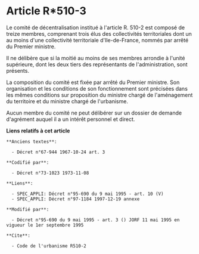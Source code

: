 # Article R*510-3

Le comité de décentralisation institué à l'article R. 510-2 est composé de treize membres, comprenant trois élus des
collectivités territoriales dont un au moins d'une collectivité territoriale d'Ile-de-France, nommés par arrêté du Premier
ministre.

Il ne délibère que si la moitié au moins de ses membres arrondie à l'unité supérieure, dont les deux tiers des représentants
de l'administration, sont présents.

La composition du comité est fixée par arrêté du Premier ministre. Son organisation et les conditions de son fonctionnement
sont précisées dans les mêmes conditions sur proposition du ministre chargé de l'aménagement du territoire et du ministre
chargé de l'urbanisme.

Aucun membre du comité ne peut délibérer sur un dossier de demande d'agrément auquel il a un intérêt personnel et direct.

**Liens relatifs à cet article**

	**Anciens textes**:

	  - Décret n°67-944 1967-10-24 art. 3

	**Codifié par**:

	  - Décret n°73-1023 1973-11-08

	**Liens**:

	  - SPEC_APPLI: Décret n°95-690 du 9 mai 1995 - art. 10 (V)
	  - SPEC_APPLI: Décret n°97-1184 1997-12-19 annexe

	**Modifié par**:

	  - Décret n°95-690 du 9 mai 1995 - art. 3 () JORF 11 mai 1995 en vigueur le 1er septembre 1995

	**Cite**:

	  - Code de l'urbanisme R510-2
